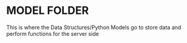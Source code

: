 # MODEL FOLDER
This is where the Data Structures/Python Models go to store data
and perform functions for the server side 
